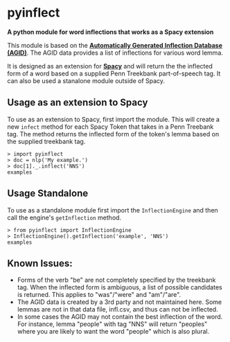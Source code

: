 # pyinflect<br/>
**A python module for word inflections that works as a Spacy extension**

This module is based on the **[Automatically Generated Inflection Database (AGID)](http://wordlist.aspell.net/other)**.  The AGID data provides a list of inflections for various word lemma.

It is designed as an extension for **[Spacy](https://github.com/explosion/spaCy)** and will return the the inflected form of a word based on a supplied Penn Treekbank part-of-speech tag.  It can also be used a stanalone module outside of Spacy.

## Usage as an extension to Spacy
To use as an extension to Spacy, first import the module.  This will create a new `infect` method for each Spacy Token that takes in a Penn Treebank tag.  The method returns the inflected form of the token's lemma based on the supplied treekbank tag.

```
> import pyinflect
> doc = nlp('My example.')
> doc[1]._.inflect('NNS')
examples
```

## Usage Standalone
To use as a standalone module first import the `InflectionEngine` and then call the engine's `getInflection` method.
```
> from pyinflect import InflectionEngine
> InflectionEngine().getInflection('example', 'NNS')
examples
```

## Known Issues:
* Forms of the verb "be" are not completely specified by the treekbank tag.  When the inflected form is ambiguous, a list of possible candidates is returned.  This applies to "was"/"were" and "am"/"are".
* The AGID data is created by a 3rd party and not maintained here.  Some lemmas are not in that data file, infl.csv, and thus can not be inflected.
* In some cases the AGID may not contain the best inflection of the word.  For instance, lemma "people" with tag "NNS" will return "peoples" where you are likely to want the word "people" which is also plural.
